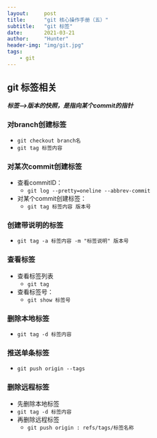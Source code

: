 ```yaml
---
layout:     post
title:      "git 核心操作手册（五）"
subtitle:   "git 标签"
date:       2021-03-21
author:     "Hunter"
header-img: "img/git.jpg"
tags:
    - git
---
```


## git 标签相关

***标签——>版本的快照，是指向某个commit的指针***

### 对branch创建标签

- `git checkout branch名`
- `git tag 标签内容`

### 对某次commit创建标签

- 查看commitID：
    - `git log --pretty=oneline --abbrev-commit`
- 对某个commit创建标签：
    - `git tag 标签内容 版本号`

### 创建带说明的标签

- `git tag -a 标签内容 -m "标签说明" 版本号`

### 查看标签

- 查看标签列表
    - `git tag `
- 查看标签号：
    - `git show 标签号`

### 删除本地标签

- `git tag -d 标签内容`

### 推送单条标签

- `git push origin --tags`

### 删除远程标签

- 先删除本地标签
- `git tag -d 标签内容`
- 再删除远程标签
    - `git push origin : refs/tags/标签名称`
